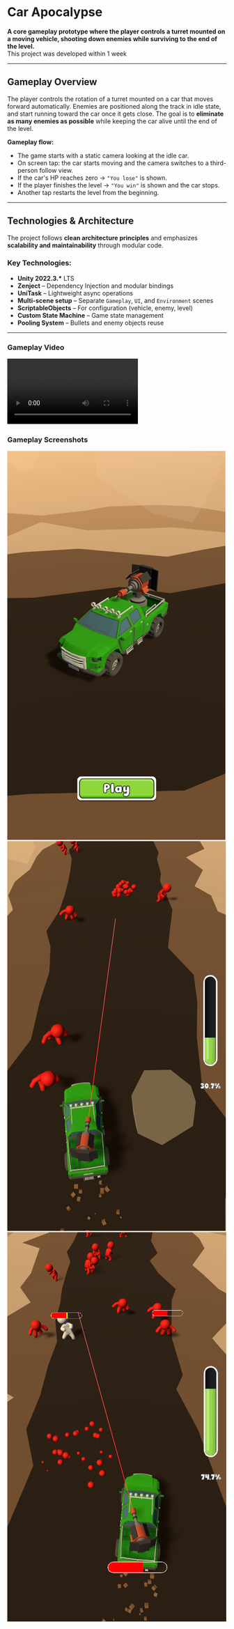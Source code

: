 # Car Apocalypse

**A core gameplay prototype where the player controls a turret mounted on a moving vehicle, shooting down enemies while surviving to the end of the level.**  
This project was developed within 1 week

---

## Gameplay Overview

The player controls the rotation of a turret mounted on a car that moves forward automatically. Enemies are positioned along the track in idle state, and start running toward the car once it gets close. The goal is to **eliminate as many enemies as possible** while keeping the car alive until the end of the level.

**Gameplay flow:**
- The game starts with a static camera looking at the idle car.
- On screen tap: the car starts moving and the camera switches to a third-person follow view.
- If the car's HP reaches zero → `"You lose"` is shown.
- If the player finishes the level → `"You win"` is shown and the car stops.
- Another tap restarts the level from the beginning.

---

## Technologies & Architecture

The project follows **clean architecture principles** and emphasizes **scalability and maintainability** through modular code.

### Key Technologies:
- **Unity 2022.3.\*** LTS
- **Zenject** – Dependency Injection and modular bindings
- **UniTask** – Lightweight async operations
- **Multi-scene setup** – Separate `Gameplay`, `UI`, and `Environment` scenes
- **ScriptableObjects** – For configuration (vehicle, enemy, level)
- **Custom State Machine** – Game state management
- **Pooling System** – Bullets and enemy objects reuse

---

### Gameplay Video
![Gameplay Video](Screenshots/GameplayVideo.mp4)

### Gameplay Screenshots

![Gameplay Screenshot](Screenshots/Screenshot_0.png)
![Gameplay Screenshot](Screenshots/Screenshot_1.png)
![Gameplay Screenshot](Screenshots/Screenshot_2.png)
